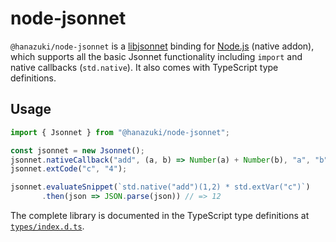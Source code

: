 # node-jsonnet

`@hanazuki/node-jsonnet` is a [libjsonnet](https://jsonnet.org) binding for [Node.js](https://nodejs.org) (native addon), which supports all the basic Jsonnet functionality including `import` and native callbacks (`std.native`). It also comes with TypeScript type definitions.

## Usage

```typescript
import { Jsonnet } from "@hanazuki/node-jsonnet";

const jsonnet = new Jsonnet();
jsonnet.nativeCallback("add", (a, b) => Number(a) + Number(b), "a", "b");
jsonnet.extCode("c", "4");

jsonnet.evaluateSnippet(`std.native("add")(1,2) * std.extVar("c")`)
       .then(json => JSON.parse(json)) // => 12
```

The complete library is documented in the TypeScript type definitions at [`types/index.d.ts`](types/index.d.ts).
